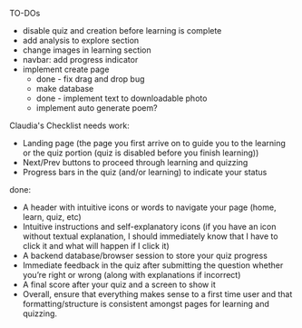 TO-DOs
- disable quiz and creation before learning is complete
- add analysis to explore section
- change images in learning section
- navbar: add progress indicator
- implement create page
    - done - fix drag and drop bug
    - make database 
    - done - implement text to downloadable photo
    - implement auto generate poem?

Claudia's Checklist
needs work:
- Landing page (the page you first arrive on to guide you to the learning or the quiz portion (quiz is disabled before you finish learning))
- Next/Prev buttons to proceed through learning and quizzing
- Progress bars in the quiz (and/or learning) to indicate your status

done: 
- A header with intuitive icons or words to navigate your page (home, learn, quiz, etc)
- Intuitive instructions and self-explanatory icons (if you have an icon without textual explanation, I should immediately know that I have to click it and what will happen if I click it)
- A backend database/browser session to store your quiz progress
- Immediate feedback in the quiz after submitting the question whether you’re right or wrong (along with explanations if incorrect)
- A final score after your quiz and a screen to show it
- Overall, ensure that everything makes sense to a first time user and that formatting/structure is consistent amongst pages for learning and quizzing.